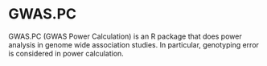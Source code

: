 # GWAS.PC
GWAS.PC (GWAS Power Calculation) is an R package that does power analysis in genome wide association studies. In particular, genotyping error is considered in power calculation.
